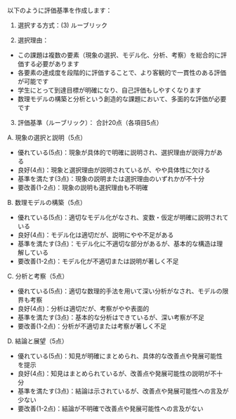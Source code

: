 以下のように評価基準を作成します：

1. 選択する方式：(3) ルーブリック

2. 選択理由：
- この課題は複数の要素（現象の選択、モデル化、分析、考察）を総合的に評価する必要があります
- 各要素の達成度を段階的に評価することで、より客観的で一貫性のある評価が可能です
- 学生にとって到達目標が明確になり、自己評価もしやすくなります
- 数理モデルの構築と分析という創造的な課題において、多面的な評価が必要です

3. 評価基準（ルーブリック）：
合計20点（各項目5点）

A. 現象の選択と説明（5点）
- 優れている(5点)：現象が具体的で明確に説明され、選択理由が説得力がある
- 良好(4点)：現象と選択理由が説明されているが、やや具体性に欠ける
- 基準を満たす(3点)：現象の説明または選択理由のいずれかが不十分
- 要改善(1-2点)：現象の説明も選択理由も不明確

B. 数理モデルの構築（5点）
- 優れている(5点)：適切なモデル化がなされ、変数・仮定が明確に説明されている
- 良好(4点)：モデル化は適切だが、説明にやや不足がある
- 基準を満たす(3点)：モデル化に不適切な部分があるが、基本的な構造は理解している
- 要改善(1-2点)：モデル化が不適切または説明が著しく不足

C. 分析と考察（5点）
- 優れている(5点)：適切な数理的手法を用いて深い分析がなされ、モデルの限界も考察
- 良好(4点)：分析は適切だが、考察がやや表面的
- 基準を満たす(3点)：基本的な分析はできているが、深い考察が不足
- 要改善(1-2点)：分析が不適切または考察が著しく不足

D. 結論と展望（5点）
- 優れている(5点)：知見が明確にまとめられ、具体的な改善点や発展可能性を提示
- 良好(4点)：知見はまとめられているが、改善点や発展可能性の説明が不十分
- 基準を満たす(3点)：結論は示されているが、改善点や発展可能性への言及が少ない
- 要改善(1-2点)：結論が不明確で改善点や発展可能性への言及がない